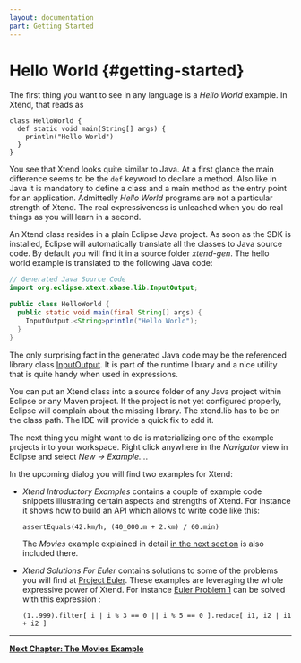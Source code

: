 ```yaml
---
layout: documentation
part: Getting Started
---
```


# Hello World {#getting-started}

The first thing you want to see in any language is a *Hello World* example. In Xtend, that reads as 

```xtend
class HelloWorld {
  def static void main(String[] args) {
    println("Hello World")
  }
}
```

You see that Xtend looks quite similar to Java. At a first glance the main difference seems to be the `def` keyword to declare a method. Also like in Java it is mandatory to define a class and a main method as the entry point for an application. Admittedly *Hello World* programs are not a particular strength of Xtend. The real expressiveness is unleashed when you do real things as you will learn in a second.

An Xtend class resides in a plain Eclipse Java project. As soon as the SDK is installed, Eclipse will automatically translate all the classes to Java source code. By default you will find it in a source folder *xtend-gen*. The hello world example is translated to the following Java code: 

```java
// Generated Java Source Code
import org.eclipse.xtext.xbase.lib.InputOutput;

public class HelloWorld {
  public static void main(final String[] args) {
    InputOutput.<String>println("Hello World");
  }
}
```

The only surprising fact in the generated Java code may be the referenced library class [InputOutput]({{site.src.xtext}}/plugins/org.eclipse.xtext.xbase.lib/src/org/eclipse/xtext/xbase/lib/InputOutput.java). It is part of the runtime library and a nice utility that is quite handy when used in expressions.

You can put an Xtend class into a source folder of any Java project within Eclipse or any Maven project. If the project is not yet configured properly, Eclipse will complain about the missing library. The xtend.lib has to be on the class path. The IDE will provide a quick fix to add it.

The next thing you might want to do is materializing one of the example projects into your workspace. Right click anywhere in the *Navigator* view in Eclipse and select *New &rarr; Example...*.

In the upcoming dialog you will find two examples for Xtend:

*   *Xtend Introductory Examples* contains a couple of example code snippets illustrating certain aspects and strengths of Xtend. For instance it shows how to build an API which allows to write code like this:     
    
    ```xtend
    assertEquals(42.km/h, (40_000.m + 2.km) / 60.min)
    ```

    The *Movies* example explained in detail [in the next section](102_moviesexample.html) is also included there.
*   *Xtend Solutions For Euler* contains solutions to some of the problems you will find at [Project Euler](http://projecteuler.net/). These examples are leveraging the whole expressive power of Xtend. For instance [Euler Problem 1](http://projecteuler.net/problem=1) can be solved with this expression :     
    
    ```xtend
    (1..999).filter[ i | i % 3 == 0 || i % 5 == 0 ].reduce[ i1, i2 | i1 + i2 ]
    ```

---

**[Next Chapter: The Movies Example](102_moviesexample.html)**